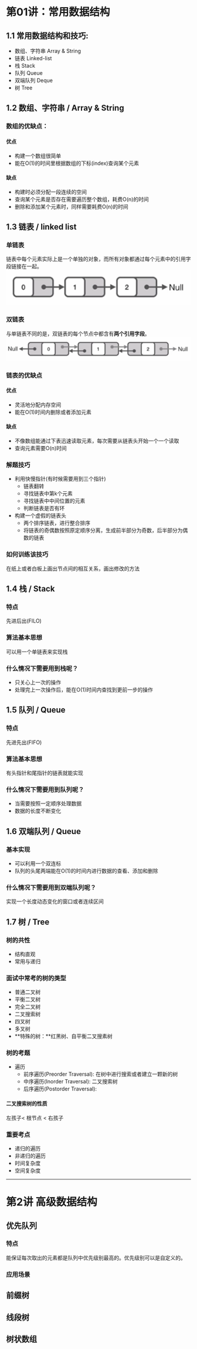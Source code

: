 # 第01讲：常用数据结构

##  1.1 常用数据结构和技巧:
- 数组、字符串 Array & String
- 链表 Linked-list
- 栈 Stack
- 队列 Queue
- 双端队列 Deque
- 树 Tree

## 1.2 数组、字符串 / Array & String
### 数组的优缺点：
#### 优点
- 构建一个数组很简单
- 能在O(1)的时间里根据数组的下标(index)查询某个元素

#### 缺点
- 构建时必须分配一段连续的空间
- 查询某个元素是否存在需要遍历整个数组，耗费O(n)的时间
- 删除和添加某个元素时，同样需要耗费O(n)的时间

## 1.3 链表 / linked list
### 单链表
链表中每个元素实际上是一个单独的对象，而所有对象都通过每个元素中的引用字段链接在一起。
![single linked list](pics/single_linked_list.png)

### 双链表
与单链表不同的是，双链表的每个节点中都含有**两个引用字段**。
![double linked list](pics/double_linked_list.png)

### 链表的优缺点
#### 优点
- 灵活地分配内存空间
- 能在O(1)时间内删除或者添加元素

#### 缺点
- 不像数组能通过下表迅速读取元素，每次需要从链表头开始一个一个读取
- 查询元素需要O(n)时间

### 解题技巧
- 利用快慢指针(有时候需要用到三个指针)
   - 链表翻转
   - 寻找链表中第k个元素
   - 寻找链表中中间位置的元素
   - 判断链表是否有环
- 构建一个虚假的链表头
   - 两个排序链表，进行整合排序
   - 将链表的奇偶数按照原定顺序分离，生成前半部分为奇数，后半部分为偶数的链表

### 如何训练该技巧
在纸上或者白板上画出节点间的相互关系，画出修改的方法

## 1.4 栈 / Stack
### 特点
先进后出(FILO)

### 算法基本思想
可以用一个单链表来实现栈

### 什么情况下需要用到栈呢？
- 只关心上一次的操作
- 处理完上一次操作后，能在O(1)时间内查找到更前一步的操作

## 1.5 队列 / Queue
### 特点
先进先出(FIFO)

### 算法基本思想
有头指针和尾指针的链表就能实现

### 什么情况下需要用到队列呢？
- 当需要按照一定顺序处理数据
- 数据的长度不断变化

## 1.6 双端队列 / Queue
### 基本实现
- 可以利用一个双连标
- 队列的头尾两端能在O(1)的时间内进行数据的查看、添加和删除

### 什么情况下需要用到双端队列呢？
实现一个长度动态变化的窗口或者连续区间

## 1.7 树 / Tree
### 树的共性
- 结构直观
- 常用与递归

### 面试中常考的树的类型
- 普通二叉树
- 平衡二叉树
- 完全二叉树
- 二叉搜索树
- 四叉树
- 多叉树
- **特殊的树：**红黑树、自平衡二叉搜素树

### 树的考题
- 遍历
   - 前序遍历(Preorder Traversal): 在树中进行搜索或者建立一颗新的树
   - 中序遍历(Inorder Traversal): 二叉搜索树
   - 后序遍历(Postorder Traversal): 

#### 二叉搜索树的性质
左孩子< 根节点 < 右孩子

### 重要考点
- 递归的遍历
- 非递归的遍历
- 时间复杂度
- 空间复杂度

---

# 第2讲 高级数据结构

## 优先队列
### 特点
能保证每次取出的元素都是队列中优先级别最高的。优先级别可以是自定义的。

### 应用场景

## 前缀树

## 线段树

## 树状数组

